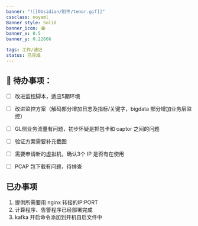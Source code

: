 ```yaml
---
banner: "![[Obsidian/附件/tenor.gif]]"
cssclass: noyaml
Banner style: Solid
banner_icon: 😭
banner_x: 0.5
banner_y: 0.22666

tags: 工作/速记
status: 已完成
---
```


## 🏴󠁧󠁢󠁷󠁬󠁳󠁿  待办事项：
- [ ] 改进监控脚本，适应5期环境
- [ ] 改进监控方案（解码部分增加日志及指标/关键字，bigdata 部分增加业务层监控）
- [ ] GL侧业务流量有问题，初步怀疑是抓包卡和 captor 之间的问题
- [ ] 验证方案需要补充截图
- [ ] 需要申请新的虚拟机，确认3个 IP 是否有在使用
- [ ] PCAP 包下载有问题，待排查



## 已办事项
1. 提供所需要用 nginx 转接的IP:PORT
2. 计算程序、告警程序已经部署完成
3. kafka 开启命令添加到开机自启文件中
